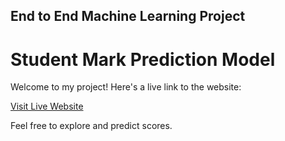 ## End to End Machine Learning Project 

# Student Mark Prediction Model


Welcome to my project! Here's a live link to the website:

[Visit Live Website](https://machine-learning-end-to-end-project.onrender.com/)

Feel free to explore and predict scores.
